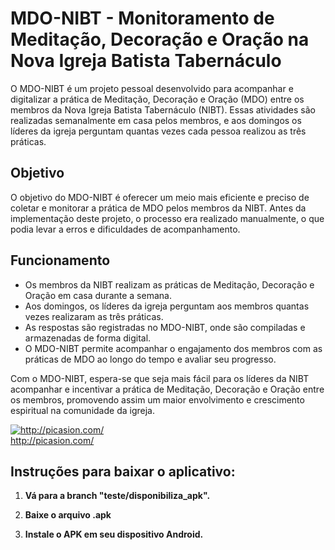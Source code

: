 # MDO-NIBT - Monitoramento de Meditação, Decoração e Oração na Nova Igreja Batista Tabernáculo

O MDO-NIBT é um projeto pessoal desenvolvido para acompanhar e digitalizar a prática de Meditação, Decoração e Oração (MDO) entre os membros da Nova Igreja Batista Tabernáculo (NIBT). Essas atividades são realizadas semanalmente em casa pelos membros, e aos domingos os líderes da igreja perguntam quantas vezes cada pessoa realizou as três práticas.

## Objetivo

O objetivo do MDO-NIBT é oferecer um meio mais eficiente e preciso de coletar e monitorar a prática de MDO pelos membros da NIBT. Antes da implementação deste projeto, o processo era realizado manualmente, o que podia levar a erros e dificuldades de acompanhamento.

## Funcionamento

- Os membros da NIBT realizam as práticas de Meditação, Decoração e Oração em casa durante a semana.
- Aos domingos, os líderes da igreja perguntam aos membros quantas vezes realizaram as três práticas.
- As respostas são registradas no MDO-NIBT, onde são compiladas e armazenadas de forma digital.
- O MDO-NIBT permite acompanhar o engajamento dos membros com as práticas de MDO ao longo do tempo e avaliar seu progresso.

Com o MDO-NIBT, espera-se que seja mais fácil para os líderes da NIBT acompanhar e incentivar a prática de Meditação, Decoração e Oração entre os membros, promovendo assim um maior envolvimento e crescimento espiritual na comunidade da igreja.

<a href="http://picasion.com/"><img src="https://i.picasion.com/pic92/2c759393b0c3410d03d6c79c336b5341.gif" border="0" alt="http://picasion.com/" /></a><br /><a href="http://picasion.com/">http://picasion.com/</a>

## Instruções para baixar o aplicativo:

1. **Vá para a branch "teste/disponibiliza_apk".**
   
2. **Baixe o arquivo .apk**
   
3. **Instale o APK em seu dispositivo Android.**

